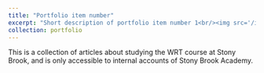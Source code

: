 ```yaml
---
title: "Portfolio item number"
excerpt: "Short description of portfolio item number 1<br/><img src='/images/1.png'>"
collection: portfolio
---
```


This is a collection of articles about studying the WRT course at Stony Brook, and is only accessible to internal accounts of Stony Brook Academy. 
